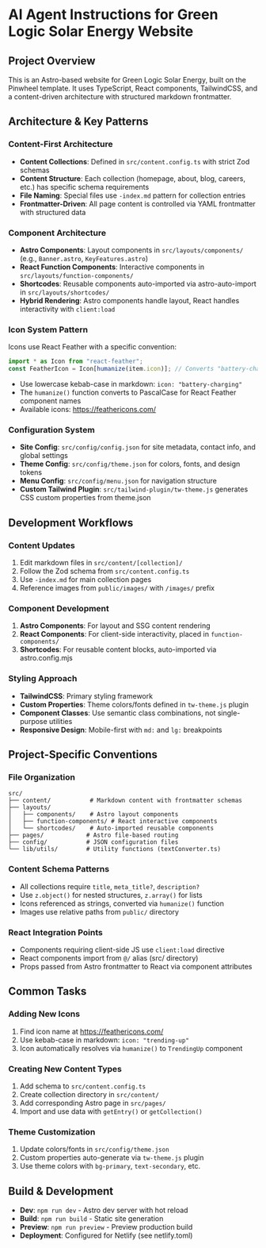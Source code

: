 # AI Agent Instructions for Green Logic Solar Energy Website

## Project Overview
This is an Astro-based website for Green Logic Solar Energy, built on the Pinwheel template. It uses TypeScript, React components, TailwindCSS, and a content-driven architecture with structured markdown frontmatter.

## Architecture & Key Patterns

### Content-First Architecture
- **Content Collections**: Defined in `src/content.config.ts` with strict Zod schemas
- **Content Structure**: Each collection (homepage, about, blog, careers, etc.) has specific schema requirements
- **File Naming**: Special files use `-index.md` pattern for collection entries
- **Frontmatter-Driven**: All page content is controlled via YAML frontmatter with structured data

### Component Architecture
- **Astro Components**: Layout components in `src/layouts/components/` (e.g., `Banner.astro`, `KeyFeatures.astro`)
- **React Function Components**: Interactive components in `src/layouts/function-components/` 
- **Shortcodes**: Reusable components auto-imported via astro-auto-import in `src/layouts/shortcodes/`
- **Hybrid Rendering**: Astro components handle layout, React handles interactivity with `client:load`

### Icon System Pattern
Icons use React Feather with a specific convention:
```jsx
import * as Icon from "react-feather";
const FeatherIcon = Icon[humanize(item.icon)]; // Converts "battery-charging" → "BatteryCharging"
```
- Use lowercase kebab-case in markdown: `icon: "battery-charging"`
- The `humanize()` function converts to PascalCase for React Feather component names
- Available icons: https://feathericons.com/

### Configuration System
- **Site Config**: `src/config/config.json` for site metadata, contact info, and global settings
- **Theme Config**: `src/config/theme.json` for colors, fonts, and design tokens
- **Menu Config**: `src/config/menu.json` for navigation structure
- **Custom Tailwind Plugin**: `src/tailwind-plugin/tw-theme.js` generates CSS custom properties from theme.json

## Development Workflows

### Content Updates
1. Edit markdown files in `src/content/[collection]/`
2. Follow the Zod schema from `src/content.config.ts`
3. Use `-index.md` for main collection pages
4. Reference images from `public/images/` with `/images/` prefix

### Component Development
1. **Astro Components**: For layout and SSG content rendering
2. **React Components**: For client-side interactivity, placed in `function-components/`
3. **Shortcodes**: For reusable content blocks, auto-imported via astro.config.mjs

### Styling Approach
- **TailwindCSS**: Primary styling framework
- **Custom Properties**: Theme colors/fonts defined in `tw-theme.js` plugin
- **Component Classes**: Use semantic class combinations, not single-purpose utilities
- **Responsive Design**: Mobile-first with `md:` and `lg:` breakpoints

## Project-Specific Conventions

### File Organization
```
src/
├── content/           # Markdown content with frontmatter schemas
├── layouts/
│   ├── components/    # Astro layout components  
│   ├── function-components/ # React interactive components
│   └── shortcodes/    # Auto-imported reusable components
├── pages/            # Astro file-based routing
├── config/           # JSON configuration files
└── lib/utils/        # Utility functions (textConverter.ts)
```

### Content Schema Patterns
- All collections require `title`, `meta_title?`, `description?`
- Use `z.object()` for nested structures, `z.array()` for lists
- Icons referenced as strings, converted via `humanize()` function
- Images use relative paths from `public/` directory

### React Integration Points
- Components requiring client-side JS use `client:load` directive
- React components import from `@/` alias (src/ directory)
- Props passed from Astro frontmatter to React via component attributes

## Common Tasks

### Adding New Icons
1. Find icon name at https://feathericons.com/
2. Use kebab-case in markdown: `icon: "trending-up"`
3. Icon automatically resolves via `humanize()` to `TrendingUp` component

### Creating New Content Types
1. Add schema to `src/content.config.ts`
2. Create collection directory in `src/content/`
3. Add corresponding Astro page in `src/pages/`
4. Import and use data with `getEntry()` or `getCollection()`

### Theme Customization
1. Update colors/fonts in `src/config/theme.json`
2. Custom properties auto-generate via `tw-theme.js` plugin
3. Use theme colors with `bg-primary`, `text-secondary`, etc.

## Build & Development
- **Dev**: `npm run dev` - Astro dev server with hot reload
- **Build**: `npm run build` - Static site generation  
- **Preview**: `npm run preview` - Preview production build
- **Deployment**: Configured for Netlify (see netlify.toml)
